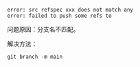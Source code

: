 ```shell
error: src refspec xxx does not match any
error: failed to push some refs to
```

问题原因：分支名不匹配。

解决方法：

```shell
git branch -m main
```

